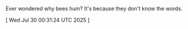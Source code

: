  
Ever wondered why bees hum? It's because they don't know the words.
 
[ 
Wed Jul 30 00:31:24 UTC 2025
 ]
